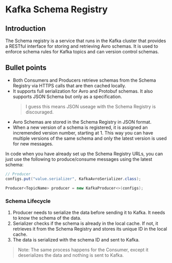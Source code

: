 # Kafka Schema Registry

## Introduction

The Schema registry is a service that runs in the Kafka cluster that provides a RESTful interface for storing and retrieving Avro schemas. 
It is used to enforce schema rules for Kafka topics and can version control schemas.

## Bullet points

- Both Consumers and Producers retrieve schemas from the Schema Registry via HTTPS calls that are then cached locally.
- It supports full serialization for Avro and Protobuf schemas.
It also supports JSON Schema but only as a specification.
    > I guess this means JSON useage with the Schema Registry is discouraged.
- Avro Schemas are stored in the Schema Registry in JSON format.
- When a new version of a schema is registered, it is assigned an incremended version number, starting at 1.
This way you can have multiple versions of the same schema and only the latest version is used for new messages.

In code when you have already set up the Schema Registry URLs, you can just use the following to produce/consume messages using the latest schema:

```java
// Producer
configs.put("value.serializer", KafkaAvroSerializer.class);

Producer<TopicName> producer = new KafkaProducer<>(configs);
```

### Schema Lifecycle

1. Producer needs to serialize the data before sending it to Kafka.
It needs to know the schema of the data. 
2. Serializer checks if the schema is already in the local cache.
If not, it retrieves it from the Schema Registry and stores its unique ID in the local cache.
3. The data is serialized with the schema ID and sent to Kafka.

> Note: The same process happens for the Consumer, except it deserializes the data and nothing is sent to Kafka.